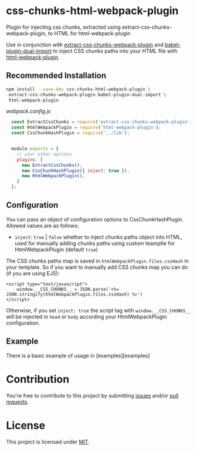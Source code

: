 # css-chunks-html-webpack-plugin
Plugin for injecting css chunks, extracted using extract-css-chunks-webpack-plugin, to HTML for html-webpack-plugin

Use in conjunction with
[extract-css-chunks-webpack-plugin](https://github.com/faceyspacey/extract-css-chunks-webpack-plugin) and
[babel-plugin-dual-import](https://github.com/faceyspacey/babel-plugin-dual-import)
to inject CSS chunks paths into your HTML file with
[html-webpack-plugin](https://github.com/jantimon/html-webpack-plugin).

## Recommended Installation

```bash
npm install --save-dev css-chunks-html-webpack-plugin \
 extract-css-chunks-webpack-plugin babel-plugin-dual-import \
 html-webpack-plugin
```

*webpack.config.js*
```js
  const ExtractCssChunks = require('extract-css-chunks-webpack-plugin');
  const HtmlWebpackPlugin = require('html-webpack-plugin');
  const CssChunkHashPlugin = require('../lib');


  module.exports = {
    // your other options
    plugins: [
      new ExtractCssChunks(),
      new CssChunkHashPlugin({ inject: true }),
      new HtmlWebpackPlugin(),
    ]
  };

```

## Configuration

You can pass an object of configuration options to CssChunkHashPlugin. Allowed values are as follows:

* `inject`: `true` | `false` whether to inject chunks paths object into HTML, used for manually adding chunks paths using custom teamplte for HtmlWebpackPlugin (default `true`)

The CSS chunks paths map is saved in `htmlWebpackPlugin.files.cssHash` in your template. So if you want to manually add CSS chunks map you can do (if you are using EJS):

```ejs
<script type="text/javascript">
    window.__CSS_CHUNKS__ = JSON.parse('<%= JSON.stringify(htmlWebpackPlugin.files.cssHash) %>')
</script>
```

Otherwise, if you set `inject: true` the script tag with `window.__CSS_CHUNKS__` will be injected in `head` or `body` according your HtmlWebpackPlugin configuration.

## Example

There is a basic example of usage in [examples][examples]

# Contribution

You're free to contribute to this project by submitting [issues](https://github.com/mike1808/css-chunks-html-webpack-plugin/issues) and/or [pull requests](https://github.com/mike1808/css-chunks-html-webpack-plugin/pulls).

# License

This project is licensed under [MIT](LICENSE).

